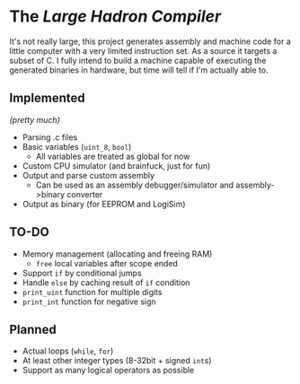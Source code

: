 # The _Large Hadron Compiler_

It's not really large, this project generates assembly and machine code for a little computer with a very limited instruction set. As a source it targets a subset of C.
I fully intend to build a machine capable of executing the generated binaries in hardware, but time will tell if I'm actually able to.

## Implemented

_(pretty much)_

- Parsing .c files
- Basic variables (`uint_8`, `bool`)
  - All variables are treated as global for now
- Custom CPU simulator (and brainfuck, just for fun)
- Output and parse custom assembly
  - Can be used as an assembly debugger/simulator and assembly->binary converter
- Output as binary (for EEPROM and LogiSim)

## TO-DO

- Memory management (allocating and freeing RAM)
  - `free` local variables after scope ended
- Support `if` by conditional jumps
- Handle `else` by caching result of `if` condition
- `print_uint` function for multiple digits
- `print_int` function for negative sign

## Planned

- Actual loops (`while`, `for`)
- At least other integer types (8-32bit + signed `int`s)
- Support as many logical operators as possible
